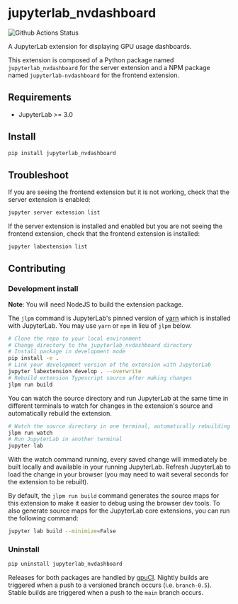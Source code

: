 # jupyterlab_nvdashboard

![Github Actions Status](https://github.com/rapidsai/jupyterlab-nvdashboard/workflows/Build/badge.svg)

A JupyterLab extension for displaying GPU usage dashboards.


This extension is composed of a Python package named `jupyterlab_nvdashboard` for the server extension and a NPM package named `jupyterlab-nvdashboard` for the frontend extension.


## Requirements

* JupyterLab >= 3.0

## Install

```bash
pip install jupyterlab_nvdashboard
```


## Troubleshoot

If you are seeing the frontend extension but it is not working, check that the server extension is enabled:

```bash
jupyter server extension list
```

If the server extension is installed and enabled but you are not seeing the frontend extension, check that the frontend extension is installed:

```bash
jupyter labextension list
```


## Contributing

### Development install

**Note**: You will need NodeJS to build the extension package.

The `jlpm` command is JupyterLab's pinned version of [yarn](https://yarnpkg.com/) which is installed with JupyterLab. You may use `yarn` or `npm` in lieu of `jlpm` below.

```bash
# Clone the repo to your local environment
# Change directory to the jupyterlab_nvdashboard directory
# Install package in development mode
pip install -e .
# Link your development version of the extension with JupyterLab
jupyter labextension develop . --overwrite
# Rebuild extension Typescript source after making changes
jlpm run build
```

You can watch the source directory and run JupyterLab at the same time in different terminals to watch for changes in the extension's source and automatically rebuild the extension.

```bash
# Watch the source directory in one terminal, automatically rebuilding when needed
jlpm run watch
# Run JupyterLab in another terminal
jupyter lab
```

With the watch command running, every saved change will immediately be built locally and available in your running JupyterLab. Refresh JupyterLab to load the change in your browser (you may need to wait several seconds for the extension to be rebuilt).

By default, the `jlpm run build` command generates the source maps for this extension to make it easier to debug using the browser dev tools. To also generate source maps for the JupyterLab core extensions, you can run the following command:

```bash
jupyter lab build --minimize=False
```

### Uninstall

```bash
pip uninstall jupyterlab_nvdashboard
```

Releases for both packages are handled by [gpuCI](https://gpuci.gpuopenanalytics.com/job/rapidsai/job/gpuci/job/jupyterlab-nvdashboard/). Nightly builds are triggered when a push to a versioned branch occurs (i.e. `branch-0.5`). Stable builds are triggered when a push to the `main` branch occurs.

